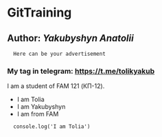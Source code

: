 # GitTraining
## Author: _Yakubyshyn Anatolii_
```
  Here can be your advertisement
```
### My tag in telegram: https://t.me/tolikyakub
I am a student of FAM 121 (КП-12).

* I am Tolia
* I am Yakubyshyn
* I am from FAM

```
  console.log('I am Tolia')
```
